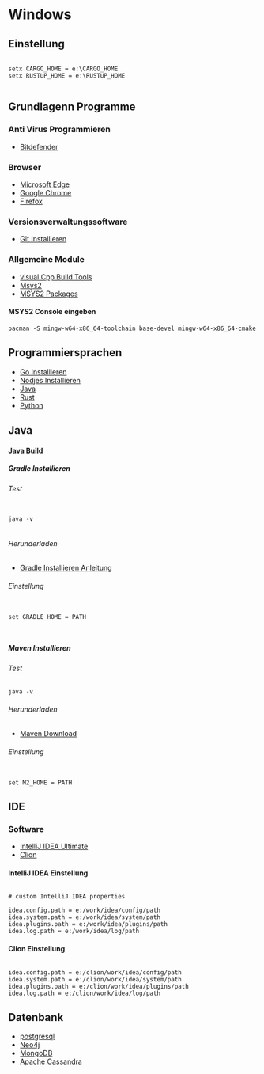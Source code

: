# Windows

## Einstellung

```

setx CARGO_HOME = e:\CARGO_HOME
setx RUSTUP_HOME = e:\RUSTUP_HOME


```


## Grundlagenn Programme

### Anti Virus Programmieren

* [Bitdefender](https://login.bitdefender.com/central/login.html?lang=de_DE&redirect_url=https:%2F%2Fcentral.bitdefender.com%2Factivity%3FbrowserLang%3Dde_DE)


### Browser


* [Microsoft Edge](https://www.microsoft.com/en-us/edge)
* [Google Chrome](https://www.google.de/chrome)
* [Firefox](https://www.mozilla.org/de/firefox/developer)

### Versionsverwaltungssoftware

* [Git Installieren](https://git-scm.com)

### Allgemeine Module

* [visual Cpp Build Tools]( https://visualstudio.microsoft.com/visual-cpp-build-tools/)  
* [Msys2](https://www.msys2.org/)
* [MSYS2 Packages](https://packages.msys2.org/updates)

#### MSYS2 Console eingeben

``` 
pacman -S mingw-w64-x86_64-toolchain base-devel mingw-w64-x86_64-cmake 

```

## Programmiersprachen

* [Go Installieren](https://golang.org)
* [Nodjes Installieren](https://nodejs.org/en/download/)
* [Java](https://aws.amazon.com/de/corretto/)
* [Rust](https://forge.rust-lang.org/infra/other-installation-methods.html)
* [Python](https://www.python.org/downloads/)
## Java

#### Java Build
##### Gradle Installieren

###### Test


```

java -v 


```

###### Herunderladen

* [Gradle Installieren Anleitung](https://gradle.org/install/)

###### Einstellung

```

set GRADLE_HOME = PATH



```

##### Maven Installieren

###### Test

```
java -v

```

###### Herunderladen

* [Maven Download](http://maven.apache.org/download.cgi)

###### Einstellung

```

set M2_HOME = PATH

```

## IDE

### Software


* [IntelliJ IDEA Ultimate](https://www.jetbrains.com/idea)
* [Clion](https://www.jetbrains.com/clion/)




#### IntelliJ IDEA Einstellung

```

# custom IntelliJ IDEA properties

idea.config.path = e:/work/idea/config/path
idea.system.path = e:/work/idea/system/path
idea.plugins.path = e:/work/idea/plugins/path
idea.log.path = e:/work/idea/log/path
```
#### Clion Einstellung

```

idea.config.path = e:/clion/work/idea/config/path
idea.system.path = e:/clion/work/idea/system/path
idea.plugins.path = e:/clion/work/idea/plugins/path
idea.log.path = e:/clion/work/idea/log/path

```



## Datenbank

* [postgresql](https://www.postgresql.org/download/)
* [Neo4j](https://neo4j.com/download-center/?ref=web-product-database/#community)
* [MongoDB]()
* [Apache Cassandra]()